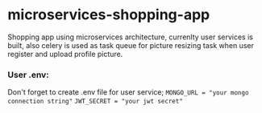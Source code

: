 # microservices-shopping-app
Shopping app using microservices architecture, currenlty user services is built, also celery is used as task queue for picture resizing task when user register and upload profile picture.
###  User .env:
Don't forget to create .env file for user service;
`MONGO_URL = "your mongo connection string"`
`JWT_SECRET = "your jwt secret"`

